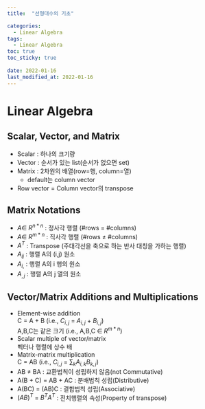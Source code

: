 ```yaml
---
title:  "선형대수의 기초"

categories:
  - Linear Algebra
tags:
  - Linear Algebra
toc: true
toc_sticky: true
 
date: 2022-01-16
last_modified_at: 2022-01-16
---
```

# Linear Algebra  

## Scalar, Vector, and Matrix  
* Scalar : 하나의 크기량  
* Vector : 순서가 있는 list(순서가 없으면 set)  
* Matrix : 2차원의 배열(row=행, column=열)  
    * default는 column vector  
* Row vector = Column vector의 transpose  

## Matrix Notations  
* $A \in$ $R^{n*n}$ : 정사각 행렬 (#rows = #columns)  
* $A \in$ $R^{m*n}$ : 직사각 행렬 (#rows $\neq$ #columns)  
* $A^T$ : Transpose (주대각선을 축으로 하는 반사 대칭을 가하는 행렬)  
* $A_{ij}$ : 행렬 A의 (i,j) 원소  
* $A_{i,}$ : 행렬 A의 i 행의 원소  
* $A_{,j}$ : 행렬 A의 j 열의 원소  

## Vector/Matrix Additions and Multiplications  
* Element-wise addition  
C = A + B (i.e., $C_{i,j}$ = $A_{i,j}$ + $B_{i,j}$)  
A,B,C는 같은 크기 (i.e., A,B,C $\in$ $R^{m*n}$)  
* Scalar multiple of vector/matrix  
벡터나 행렬에 상수 배  
* Matrix-matrix multiplication  
C = AB (i.e., $C_{i,j}$ = $\sum_{k}A_{i,k}B_{k,j}$)  
* AB $\neq$ BA : 교환법칙이 성립하지 않음(not Commutative)  
* A(B + C) = AB + AC : 분배법칙 성립(Distributive)  
* A(BC) = (AB)C : 결합법칙 성립(Associative)  
* $(AB)^T$ = $B^TA^T$ : 전치행렬의 속성(Property of transpose)  
